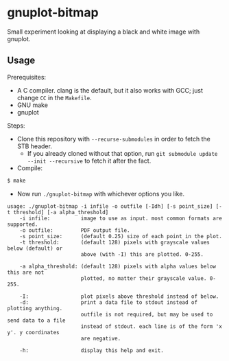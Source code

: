 # gnuplot-bitmap

Small experiment looking at displaying a black and white image with gnuplot.

## Usage

Prerequisites:

- A C compiler. clang is the default, but it also works with GCC; just change `CC` in the `Makefile`.
- GNU make
- gnuplot

Steps:

- Clone this repository with `--recurse-submodules` in order to fetch the STB header.
	- If you already cloned without that option, run `git submodule update --init --recursive` to fetch it after the fact.
- Compile:

```sh
$ make
```

- Now run `./gnuplot-bitmap` with whichever options you like.

```
usage: ./gnuplot-bitmap -i infile -o outfile [-Idh] [-s point_size] [-t threshold] [-a alpha_threshold]
    -i infile:          image to use as input. most common formats are supported.
    -o outfile:         PDF output file.
    -s point_size:      (default 0.25) size of each point in the plot.
    -t threshold:       (default 128) pixels with grayscale values below (default) or
                        above (with -I) this are plotted. 0-255.

    -a alpha_threshold: (default 128) pixels with alpha values below this are not
                        plotted, no matter their grayscale value. 0-255.

    -I:                 plot pixels above threshold instead of below.
    -d:                 print a data file to stdout instead of plotting anything.
                        outfile is not required, but may be used to send data to a file
                        instead of stdout. each line is of the form 'x y'. y coordinates
                        are negative.

    -h:                 display this help and exit.
```
